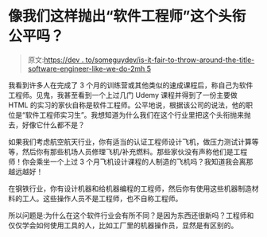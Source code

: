 # 像我们这样抛出“软件工程师”这个头衔公平吗？

> 原文:[https://dev . to/someguydev/is-it-fair-to-throw-around-the-title-software-engineer-like-we-do-2mh 5](https://dev.to/someguydev/is-it-fair-to-throw-around-the-title-software-engineer-like-we-do-2mh5)

我看到许多人在完成了 3 个月的训练营或其他类似的速成课程后，称自己为软件工程师。见鬼，我甚至看到一个上过几门 Udemy 课程并得到了一份主要做 HTML 的实习的家伙自称是软件工程师。公平地说，根据该公司的说法，他的职位是“软件工程师实习生”。我想知道为什么我们在这个行业里把这个头衔抛来抛去，好像它什么都不是？

如果我们考虑航空航天行业，你有适当的认证工程师设计飞机，做压力测试计算等等，然后你有那些机场人员修理飞机/补充燃料。那些家伙没有声称他们是工程师！你会乘坐一个上过 3 个月飞机设计课程的人制造的飞机吗？我知道我会离那越远越好！

在钢铁行业，你有设计机器和给机器编程的工程师，然后你有使用这些机器制造材料的工人。这些操作人员不是工程师，也不自称工程师。

所以问题是:为什么在这个软件行业会有所不同？是因为东西还很新吗？工程师和仅仅学会如何使用工具的人，比如工厂里的机器操作员，显然是有区别的。